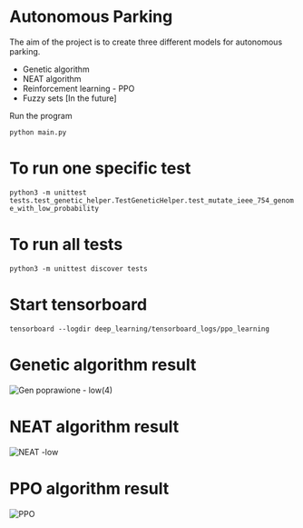# Autonomous Parking


The aim of the project is to create three different models for autonomous parking.

* Genetic algorithm
* NEAT algorithm
* Reinforcement learning - PPO 
* Fuzzy sets [In the future]

Run the program
 ```
python main.py
```

# To run one specific test 

`python3 -m unittest tests.test_genetic_helper.TestGeneticHelper.test_mutate_ieee_754_genome_with_low_probability`

# To run all tests 

`python3 -m unittest discover tests`

# Start tensorboard
`tensorboard --logdir deep_learning/tensorboard_logs/ppo_learning`

# Genetic algorithm result
![Gen poprawione - low(4)](https://github.com/psuchta/autonomous_parking/assets/62420820/c29d4bc1-1b99-49ea-9cb1-f20a32511244)

# NEAT algorithm result
![NEAT -low](https://github.com/psuchta/autonomous_parking/assets/62420820/665a8242-ae08-4496-aed2-906dd03478d2)

# PPO algorithm result
![PPO](https://github.com/psuchta/autonomous_parking/assets/62420820/2c3c90c4-b84a-47d1-bcc9-8d72905052b4)
